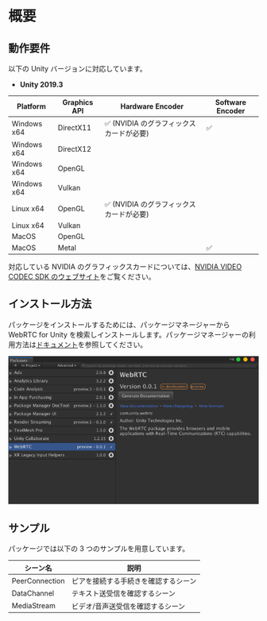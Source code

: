 # 概要

## 動作要件

以下の Unity バージョンに対応しています。

- **Unity 2019.3**

| Platform    | Graphics API | Hardware Encoder                                     | Software Encoder   |
| ----------- | ------------ | ---------------------------------------------------- | ------------------ |
| Windows x64 | DirectX11    | :white_check_mark: (NVIDIA のグラフィックスカードが必要) | :white_check_mark: | 
| Windows x64 | DirectX12    |                                                      |                    | 
| Windows x64 | OpenGL       |                                                      |                    |
| Windows x64 | Vulkan       |                                                      |                    | 
| Linux x64   | OpenGL       | :white_check_mark: (NVIDIA のグラフィックスカードが必要) |                    |
| Linux x64   | Vulkan       |                                                      |                    |
| MacOS       | OpenGL       |                                                      |                    |
| MacOS       | Metal        |                                                      | :white_check_mark: |

対応している NVIDIA のグラフィックスカードについては、[NVIDIA VIDEO CODEC SDK のウェブサイト](https://developer.nvidia.com/video-encode-decode-gpu-support-matrix#Encoder)をご覧ください。

## インストール方法
パッケージをインストールするためには、パッケージマネージャーから WebRTC for Unity を検索しインストールします。パッケージマネージャーの利用方法は[ドキュメント](https://docs.unity3d.com/Manual/upm-ui.html)を参照してください。

![WebRTC Package Manager](../images/webrtc_package_manager.png)

## サンプル

パッケージでは以下の 3 つのサンプルを用意しています。

| シーン名        | 説明                                 |
| -------------- | ------------------------------------ |
| PeerConnection | ピアを接続する手続きを確認するシーン      |
| DataChannel    | テキスト送受信を確認するシーン           |
| MediaStream    | ビデオ/音声送受信を確認するシーン        |